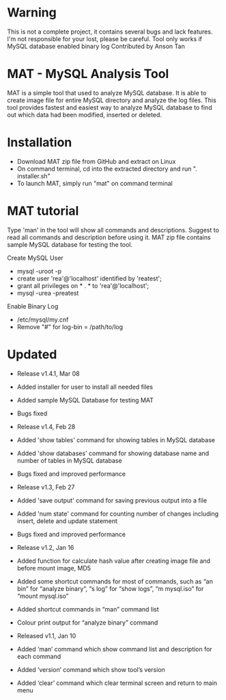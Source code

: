 # Warning
This is not a complete project, it contains several bugs and lack features. I'm not responsible for your lost, please be careful.
Tool only works if MySQL database enabled binary log
Contributed by Anson Tan

# MAT - MySQL Analysis Tool

MAT is a simple tool that used to analyze MySQL database. It is able to create image file for entire MySQL directory and analyze the log files. This tool provides fastest and easiest way to analyze MySQL database to find out which data had been modified, inserted or deleted. 

# Installation
- Download MAT zip file from GitHub and extract on Linux
- On command terminal, cd into the extracted directory and run ". installer.sh"
- To launch MAT, simply run "mat" on command terminal

# MAT tutorial
Type 'man' in the tool will show all commands and descriptions. Suggest to read all commands and description before using it. MAT zip file contains sample MySQL database for testing the tool.

Create MySQL User
- mysql -uroot -p
- create user 'rea'@'localhost' identified by 'reatest';
- grant all privileges on * . * to 'rea'@'localhost';
- mysql -urea -preatest

Enable Binary Log
- /etc/mysql/my.cnf
- Remove "#" for log-bin = /path/to/log

# Updated
- Release v1.4.1, Mar 08
- Added installer for user to install all needed files
- Added sample MySQL Database for testing MAT
- Bugs fixed

- Release v1.4, Feb 28
- Added 'show tables' command for showing tables in MySQL database
- Added 'show databases' command for showing database name and number of tables in MySQL database
- Bugs fixed and improved performance

- Release v1.3, Feb 27
- Added 'save output' command for saving previous output into a file
- Added 'num state' command for counting number of changes including insert, delete and update statement
- Bugs fixed and improved performance

- Release v1.2, Jan 16
- Added function for calculate hash value after creating image file and before mount image, MD5
- Added some shortcut commands for most of commands, such as “an bin” for “analyze binary“, “s log” for “show logs”, “m  mysql.iso” for “mount mysql.iso” 
- Added shortcut commands in “man” command list
- Colour print output for “analyze binary” command

- Released v1.1, Jan 10
- Added ‘man’ command which show command list and description for each command
- Added ‘version’ command which show tool’s version
- Added ‘clear’ command which clear terminal screen and return to main menu

